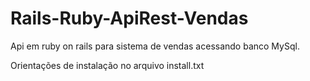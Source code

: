 # Rails-Ruby-ApiRest-Vendas
Api em ruby on rails para sistema de vendas acessando banco MySql.

Orientações de instalação no arquivo install.txt
